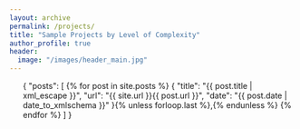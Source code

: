 ```yaml
---
layout: archive
permalink: /projects/
title: "Sample Projects by Level of Complexity"
author_profile: true
header:
  image: "/images/header_main.jpg"
---
```


<ul>
{
    "posts": [
        {% for post in site.posts %}
        {
            "title": "{{ post.title | xml_escape }}",
            "url": "{{ site.url }}{{ post.url }}",
            "date": "{{ post.date | date_to_xmlschema }}"
        }{% unless forloop.last %},{% endunless %}
        {% endfor %}
    ]
}
</ul>
